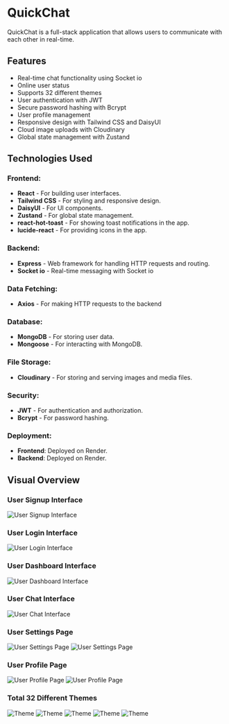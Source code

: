# QuickChat

QuickChat is a full-stack application that allows users to communicate with each other in real-time.

## Features

- Real-time chat functionality using Socket io
- Online user status
- Supports 32 different themes
- User authentication with JWT
- Secure password hashing with Bcrypt
- User profile management
- Responsive design with Tailwind CSS and DaisyUI
- Cloud image uploads with Cloudinary
- Global state management with Zustand

## Technologies Used

### Frontend:

- **React** - For building user interfaces.
- **Tailwind CSS** - For styling and responsive design.
- **DaisyUI** - For UI components.
- **Zustand** - For global state management.
- **react-hot-toast** - For showing toast notifications in the app.
- **lucide-react** - For providing icons in the app.

### Backend:

- **Express** - Web framework for handling HTTP requests and routing.
- **Socket io** - Real-time messaging with Socket io

### Data Fetching:

- **Axios** - For making HTTP requests to the backend

### Database:

- **MongoDB** - For storing user data.
- **Mongoose** - For interacting with MongoDB.

### File Storage:

- **Cloudinary** - For storing and serving images and media files.

### Security:

- **JWT** - For authentication and authorization.
- **Bcrypt** - For password hashing.

### Deployment:

- **Frontend**: Deployed on Render.
- **Backend**: Deployed on Render.

## Visual Overview

### User Signup Interface
![User Signup Interface](./overview/quickchatsignup.png)

### User Login Interface
![User Login Interface](./overview/quickchatlogin.png)

### User Dashboard Interface
![User Dashboard Interface](./overview/chathomepage.png)

### User Chat Interface
![User Chat Interface](./overview/chatinterface.png)

### User Settings Page
![User Settings Page](./overview/chatsettings.png)
![User Settings Page](./overview/chatsettingstwo.png)

### User Profile Page
![User Profile Page](./overview/profilepage.png)
![User Profile Page](./overview/profilepagetwo.png)

### Total 32 Different Themes
![Theme](./overview/themeOne.png)
![Theme](./overview/themeTwo.png)
![Theme](./overview/themeThree.png)
![Theme](./overview/themeFour.png)
![Theme](./overview/themeFive.png)